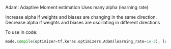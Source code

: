 Adam: Adaptive Moment estimation
Uses many alpha (learning rate)

Increase alpha if weights and biases are changing in the same direction.
Decrease alpha if weights and biases are oscillating in different directions

To use in code:
```python
mode.compile(optimizer=tf.keras.optimizers.Adam(learning_rate=1e-3), loss=tf.keras.losses.SparseCategoricalCrossentropy(from_logits=True))
```
